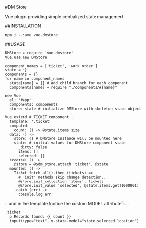 #DM Store

Vue plugin providing simple centralized state management

##INSTALLATION

`npm i --save vue-dmstore`

##USAGE
```
DMStore = require 'vue-dmstore'
Vue.use new DMStore

component_names = ['ticket', 'work_order']
state = {}
components = {}
for name in component_names
  state[name] = {} # add child branch for each component
  components[name] = require "./components/#{name}"

new Vue
  el: '#app'
  components: components
  store: state # initialize DMStore with skeleton state object

Vue.extend # TICKET component...
  template: '.ticket'
  computed:
    count: () -> @state.items.size
  data: () ->
    store: {} # DMStore instance will be mounted here
    state: # initial values for DMStore component state
      _dirty: false
      items: []
      selected: {}
  created: () ->
    @store = @$dm_store.attach 'ticket', @state
  mounted: () ->
    Ticket.fetch_all().then (tickets) =>
      # 'init' methods skip change detection...
      @store.init_collection 'items', tickets
      @store.init_value 'selected', @state.items.get(1000001)
    .catch (err) ->
      console.log err
```

...and in the template (notice the custom MODEL attribute!)....
```
.ticket
  p Records found: {{ count }}
  input(type="text", v-state-model="state.selected.location")
```
